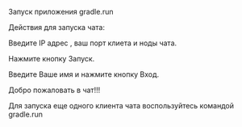 Запуск приложения gradle.run

Действия для запуска чата:

Введите IP адрес , ваш порт клиета и ноды чата.

Нажмите кнопку Запуск.

Введите Ваше имя и нажмите кнопку Вход.

Добро пожаловать в чат!!!

Для запуска еще одного клиента чата воспользуйтесь командой gradle.run


